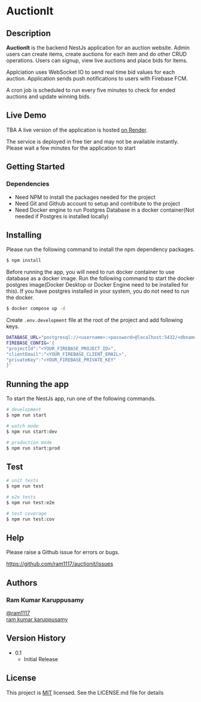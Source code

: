 # AuctionIt

## Description

**AuctionIt** is the backend NestJs application for an auction website. Admin users can create items, create auctions for each item and do other CRUD operations. Users can signup, view live auctions and place bids for items.

Applciation uses WebSocket IO to send real time bid values for each auction. Application sends push notifications to users with Firebase FCM.

A cron job is scheduled to run every five minutes to check for ended auctions and update winning bids.

## Live Demo

TBA
A live version of the application is hosted [on Render](https://auctionit-vst0.onrender.com/api/v1/auctions/live).

The service is deployed in free tier and may not be available instantly. Please wait a few minutes for the application to start

## Getting Started

### Dependencies

- Need NPM to install the packages needed for the project
- Need Git and Github account to setup and contribute to the project
- Need Docker engine to run Postgres Database in a docker container(Not needed if Postgres is installed locally)

## Installing

Please run the following command to install the npm dependency packages.

```bash
$ npm install
```

Before running the app, you will need to run docker container to use database as a docker image. Run the following command to start the docker postgres image(Docker Desktop or Docker Engine need to be installed for this). If you have postgres installed in your system, you do not need to run the docker.

```bash
$ docker compose up -d
```

Create `.env.development` file at the root of the project and add following keys.

```bash
DATABASE_URL="postgresql://<username>:<password>@localhost:5432/<dbname>"
FIREBASE_CONFIG='{
"projectId":"<YOUR_FIREBASE_PROJECT_ID>",
"clientEmail":"<YOUR_FIREBASE_CLIENT_EMAIL>",
"privateKey":"<YOUR_FIREBASE_PRIVATE_KEY"
}'
```

## Running the app

To start the NestJs app, run one of the following commands.

```bash
# development
$ npm run start

# watch mode
$ npm run start:dev

# production mode
$ npm run start:prod
```

## Test

```bash
# unit tests
$ npm run test

# e2e tests
$ npm run test:e2e

# test coverage
$ npm run test:cov
```

## Help

Please raise a Github issue for errors or bugs.

https://github.com/ram1117/auctionit/issues

## Authors

### Ram Kumar Karuppusamy

[@ram1117](https://github.com/ram1117) <br />
[ram kumar karuppusamy](https://www.linkedin.com/in/ram-kumar-karuppusamy/)

## Version History

- 0.1
  - Initial Release

## License

This project is [MIT](./LICENSE) licensed. See the LICENSE.md file for details
